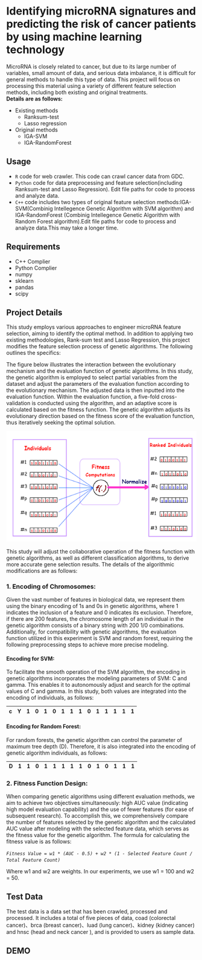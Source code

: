 # Identifying microRNA signatures and predicting the risk of cancer patients by using machine learning technology  
MicroRNA is closely related to cancer, but due to its large number of variables, small amount of data, and serious data imbalance, it is difficult for general methods to handle this type of data.
This project will focus on processing this material using a variety of different feature selection methods, including both existing and original treatments.  
**Details are as follows:**
* Existing methods
  - Ranksum-test
  - Lasso regression
* Original methods
  - IGA-SVM
  - IGA-RandomForest
## Usage
* `R` code for web crawler. This code can crawl cancer data from GDC.  
* `Python` code for data preprocessing and feature selection(including Ranksum-test and Lasso Regression). Edit file paths for code to process and analyze data.
* `C++` code includes two types of original feature selection methods:IGA-SVM(Combinig Intellegence Genetic Algorithm with SVM algorithm) and IGA-RandomForest
(Combinig Intellegence Genetic Algorithm with Random Forest algorithm).Edit file paths for code to process and analyze data.This may take a longer time.
## Requirements
* C++ Complier
* Python Complier
* numpy
* sklearn
* pandas
* scipy
## Project Details
This study employs various approaches to engineer microRNA feature selection, aiming to identify the optimal method. In addition to applying two existing methodologies, Rank-sum test and Lasso Regression, this project modifies the feature selection process of genetic algorithms. The following outlines the specifics:

The figure below illustrates the interaction between the evolutionary mechanism and the evaluation function of genetic algorithms. In this study, the genetic algorithm is employed to select partial variables from the dataset and adjust the parameters of the evaluation function according to the evolutionary mechanism. The adjusted data is then inputted into the evaluation function. Within the evaluation function, a five-fold cross-validation is conducted using the algorithm, and an adaptive score is calculated based on the fitness function. The genetic algorithm adjusts its evolutionary direction based on the fitness score of the evaluation function, thus iteratively seeking the optimal solution.

![image](https://github.com/007d83QQ/MicroRNA-signatures-Identify/blob/main/github/fitness-function.png)



This study will adjust the collaborative operation of the fitness function with genetic algorithms, as well as different classification algorithms, to derive more accurate gene selection results. The details of the algorithmic modifications are as follows:

### 1. Encoding of Chromosomes:  
Given the vast number of features in biological data, we represent them using the binary encoding of 1s and 0s in genetic algorithms, where 1 indicates the inclusion of a feature and 0 indicates its exclusion. Therefore, if there are 200 features, the chromosome length of an individual in the genetic algorithm consists of a binary string with 200 1/0 combinations. Additionally, for compatibility with genetic algorithms, the evaluation function utilized in this experiment is SVM and random forest, requiring the following preprocessing steps to achieve more precise modeling.
#### Encoding for SVM:  
To facilitate the smooth operation of the SVM algorithm, the encoding in genetic algorithms incorporates the modeling parameters of SVM: C and gamma. This enables it to autonomously adjust and search for the optimal values of C and gamma. In this study, both values are integrated into the encoding of individuals, as follows:

|c|Y|1|0|1|0|1|1|1|0|1|1|1|1|1|
|-|-|-|-|-|-|-|-|-|-|-|-|-|-|-|

#### Encoding for Random Forest:
For random forests, the genetic algorithm can control the parameter of maximum tree depth (D). Therefore, it is also integrated into the encoding of genetic algorithm individuals, as follows:

|D|1|1|0|1|1|1|1|1|0|1|0|1|1|1|
|-|-|-|-|-|-|-|-|-|-|-|-|-|-|-|

### 2. Fitness Function Design:
When comparing genetic algorithms using different evaluation methods, we aim to achieve two objectives simultaneously: high AUC value (indicating high model evaluation capability) and the use of fewer features (for ease of subsequent research). To accomplish this, we comprehensively compare the number of features selected by the genetic algorithm and the calculated AUC value after modeling with the selected feature data, which serves as the fitness value for the genetic algorithm. The formula for calculating the fitness value is as follows:  


*`Fitness Value = w1 * (AUC - 0.5) + w2 * (1 - Selected Feature Count / Total Feature Count)`*  


Where w1 and w2 are weights. In our experiments, we use w1 = 100 and w2 = 50.

## Test Data
The test data is a data set that has been crawled, processed and processed. It includes a total of five pieces of data, coad (colorectal cancer)、brca (breast cancer)、luad (lung cancer)、kidney (kidney cancer) and hnsc (head and neck cancer
), and is provided to users as sample data.

## DEMO




